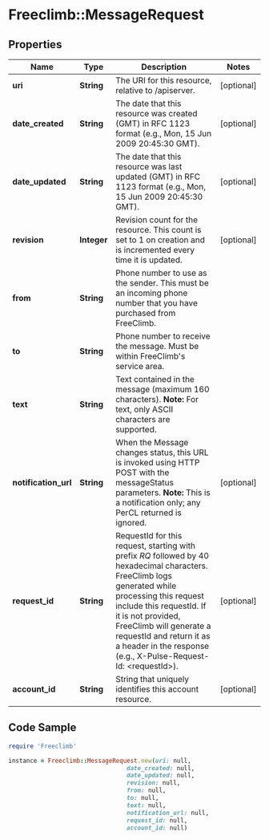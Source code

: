 # Freeclimb::MessageRequest

## Properties

Name | Type | Description | Notes
------------ | ------------- | ------------- | -------------
**uri** | **String** | The URI for this resource, relative to /apiserver. | [optional] 
**date_created** | **String** | The date that this resource was created (GMT) in RFC 1123 format (e.g., Mon, 15 Jun 2009 20:45:30 GMT). | [optional] 
**date_updated** | **String** | The date that this resource was last updated (GMT) in RFC 1123 format (e.g., Mon, 15 Jun 2009 20:45:30 GMT). | [optional] 
**revision** | **Integer** | Revision count for the resource. This count is set to 1 on creation and is incremented every time it is updated. | [optional] 
**from** | **String** | Phone number to use as the sender. This must be an incoming phone number that you have purchased from FreeClimb. | 
**to** | **String** | Phone number to receive the message. Must be within FreeClimb&#39;s service area. | 
**text** | **String** | Text contained in the message (maximum 160 characters).   **Note:** For text, only ASCII characters are supported. | 
**notification_url** | **String** | When the Message changes status, this URL is invoked using HTTP POST with the messageStatus parameters.  **Note:** This is a notification only; any PerCL returned is ignored. | [optional] 
**request_id** | **String** | RequestId for this request, starting with prefix *RQ* followed by 40 hexadecimal characters. FreeClimb logs generated while processing this request include this requestId. If it is not provided, FreeClimb will generate a requestId and return it as a header in the response (e.g., X-Pulse-Request-Id: &lt;requestId&gt;). | [optional] 
**account_id** | **String** | String that uniquely identifies this account resource. | [optional] 

## Code Sample

```ruby
require 'Freeclimb'

instance = Freeclimb::MessageRequest.new(uri: null,
                                 date_created: null,
                                 date_updated: null,
                                 revision: null,
                                 from: null,
                                 to: null,
                                 text: null,
                                 notification_url: null,
                                 request_id: null,
                                 account_id: null)
```


